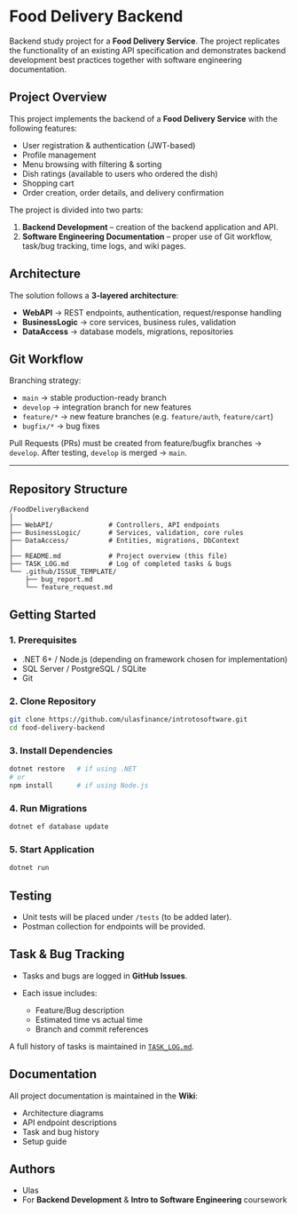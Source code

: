 #  Food Delivery Backend

Backend study project for a **Food Delivery Service**.
The project replicates the functionality of an existing API specification and demonstrates backend development best practices together with software engineering documentation.


##  Project Overview

This project implements the backend of a **Food Delivery Service** with the following features:

* User registration & authentication (JWT-based)
* Profile management
* Menu browsing with filtering & sorting
* Dish ratings (available to users who ordered the dish)
* Shopping cart
* Order creation, order details, and delivery confirmation

The project is divided into two parts:

1. **Backend Development** – creation of the backend application and API.
2. **Software Engineering Documentation** – proper use of Git workflow, task/bug tracking, time logs, and wiki pages.


##  Architecture

The solution follows a **3-layered architecture**:

* **WebAPI** → REST endpoints, authentication, request/response handling
* **BusinessLogic** → core services, business rules, validation
* **DataAccess** → database models, migrations, repositories


##  Git Workflow

Branching strategy:

* `main` → stable production-ready branch
* `develop` → integration branch for new features
* `feature/*` → new feature branches (e.g. `feature/auth`, `feature/cart`)
* `bugfix/*` → bug fixes

Pull Requests (PRs) must be created from feature/bugfix branches → `develop`.
After testing, `develop` is merged → `main`.

---

##  Repository Structure

```
/FoodDeliveryBackend
│
├── WebAPI/              # Controllers, API endpoints
├── BusinessLogic/       # Services, validation, core rules
├── DataAccess/          # Entities, migrations, DbContext
│
├── README.md            # Project overview (this file)
├── TASK_LOG.md          # Log of completed tasks & bugs
└── .github/ISSUE_TEMPLATE/
    ├── bug_report.md
    └── feature_request.md
```



##  Getting Started

### 1. Prerequisites

* .NET 6+ / Node.js (depending on framework chosen for implementation)
* SQL Server / PostgreSQL / SQLite
* Git

### 2. Clone Repository

```bash
git clone https://github.com/ulasfinance/introtosoftware.git
cd food-delivery-backend
```

### 3. Install Dependencies

```bash
dotnet restore   # if using .NET
# or
npm install      # if using Node.js
```

### 4. Run Migrations

```bash
dotnet ef database update
```

### 5. Start Application

```bash
dotnet run
```


##  Testing

* Unit tests will be placed under `/tests` (to be added later).
* Postman collection for endpoints will be provided.


##  Task & Bug Tracking

* Tasks and bugs are logged in **GitHub Issues**.
* Each issue includes:

  * Feature/Bug description
  * Estimated time vs actual time
  * Branch and commit references

A full history of tasks is maintained in [`TASK_LOG.md`](TASK_LOG.md).


##  Documentation

All project documentation is maintained in the **Wiki**:

* Architecture diagrams
* API endpoint descriptions
* Task and bug history
* Setup guide


##  Authors

* Ulas
* For **Backend Development** & **Intro to Software Engineering** coursework
